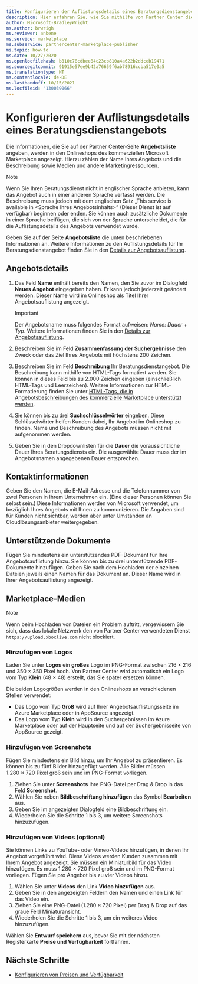 ```yaml
---
title: Konfigurieren der Auflistungsdetails eines Beratungsdienstangebots für den kommerziellen Marketplace
description: Hier erfahren Sie, wie Sie mithilfe von Partner Center die Auflistungsdetails eines Beratungsdienstangebots im kommerziellen Marketplace von Microsoft konfigurieren.
author: Microsoft-BradleyWright
ms.author: brwrigh
ms.reviewer: anbene
ms.service: marketplace
ms.subservice: partnercenter-marketplace-publisher
ms.topic: how-to
ms.date: 10/27/2020
ms.openlocfilehash: b810c78cdbee84c23cb810a4a622b2ddceb19471
ms.sourcegitcommit: 91915e57ee9b42a76659f6ab78916ccba517e0a5
ms.translationtype: HT
ms.contentlocale: de-DE
ms.lasthandoff: 10/15/2021
ms.locfileid: "130039066"
---
```

# <a name="configure-consulting-service-offer-listing-details"></a>Konfigurieren der Auflistungsdetails eines Beratungsdienstangebots

Die Informationen, die Sie auf der Partner Center-Seite **Angebotsliste** angeben, werden in den Onlineshops des kommerziellen Microsoft Marketplace angezeigt. Hierzu zählen der Name Ihres Angebots und die Beschreibung sowie Medien und andere Marketingressourcen.

> [!NOTE]
> Wenn Sie Ihren Beratungsdienst nicht in englischer Sprache anbieten, kann das Angebot auch in einer anderen Sprache verfasst werden. Die Beschreibung muss jedoch mit dem englischen Satz „This service is available in &lt;Sprache Ihres Angebotsinhalts>” (Dieser Dienst ist auf <Sprache Ihres Angebotsinhalts> verfügbar) beginnen oder enden. Sie können auch zusätzliche Dokumente in einer Sprache beifügen, die sich von der Sprache unterscheidet, die für die Auflistungsdetails des Angebots verwendet wurde.

Geben Sie auf der Seite **Angebotsliste** die unten beschriebenen Informationen an. Weitere Informationen zu den Auflistungsdetails für Ihr Beratungsdienstangebot finden Sie in den [Details zur Angebotsauflistung](./plan-consulting-service-offer.md#offer-listing-details).

## <a name="offer-details"></a>Angebotsdetails

1.  Das Feld **Name** enthält bereits den Namen, den Sie zuvor im Dialogfeld **Neues Angebot** eingegeben haben. Er kann jedoch jederzeit geändert werden. Dieser Name wird im Onlineshop als Titel Ihrer Angebotsauflistung angezeigt.

    > [!IMPORTANT]
    > Der Angebotsname muss folgendes Format aufweisen: *Name: Dauer + Typ*. Weitere Informationen finden Sie in den [Details zur Angebotsauflistung](./plan-consulting-service-offer.md#offer-listing-details).

2. Beschreiben Sie im Feld **Zusammenfassung der Suchergebnisse** den Zweck oder das Ziel Ihres Angebots mit höchstens 200 Zeichen.
3. Beschreiben Sie im Feld **Beschreibung** Ihr Beratungsdienstangebot. Die Beschreibung kann mithilfe von HTML-Tags formatiert werden. Sie können in dieses Feld bis zu 2.000 Zeichen eingeben (einschließlich HTML-Tags und Leerzeichen). Weitere Informationen zur HTML-Formatierung finden Sie unter [HTML-Tags, die in Angebotsbeschreibungen des kommerzielle Marketplace unterstützt werden](./supported-html-tags.md).
4. Sie können bis zu drei **Suchschlüsselwörter** eingeben. Diese Schlüsselwörter helfen Kunden dabei, Ihr Angebot im Onlineshop zu finden. Name und Beschreibung des Angebots müssen nicht mit aufgenommen werden.
5. Geben Sie in den Dropdownlisten für die **Dauer** die voraussichtliche Dauer Ihres Beratungsdiensts ein. Die ausgewählte Dauer muss der im Angebotsnamen angegebenen Dauer entsprechen.

## <a name="contact-information"></a>Kontaktinformationen

Geben Sie den Namen, die E-Mail-Adresse und die Telefonnummer von zwei Personen in Ihrem Unternehmen ein. (Eine dieser Personen können Sie selbst sein.) Diese Informationen werden von Microsoft verwendet, um bezüglich Ihres Angebots mit Ihnen zu kommunizieren. Die Angaben sind für Kunden nicht sichtbar, werden aber unter Umständen an Cloudlösungsanbieter weitergegeben.

## <a name="supporting-documents"></a>Unterstützende Dokumente

Fügen Sie mindestens ein unterstützendes PDF-Dokument für Ihre Angebotsauflistung hinzu. Sie können bis zu drei unterstützende PDF-Dokumente hinzufügen. Geben Sie nach dem Hochladen der einzelnen Dateien jeweils einen Namen für das Dokument an. Dieser Name wird in Ihrer Angebotsauflistung angezeigt.

## <a name="marketplace-media"></a>Marketplace-Medien

> [!NOTE]
> Wenn beim Hochladen von Dateien ein Problem auftritt, vergewissern Sie sich, dass das lokale Netzwerk den von Partner Center verwendeten Dienst `https://upload.xboxlive.com` nicht blockiert.

### <a name="add-logos"></a>Hinzufügen von Logos

Laden Sie unter **Logos** ein **großes** Logo im PNG-Format zwischen 216 × 216 und 350 × 350 Pixel hoch. Von Partner Center wird automatisch ein Logo vom Typ **Klein** (48 × 48) erstellt, das Sie später ersetzen können.

Die beiden Logogrößen werden in den Onlineshops an verschiedenen Stellen verwendet:

* Das Logo vom Typ **Groß** wird auf Ihrer Angebotsauflistungsseite im Azure Marketplace oder in AppSource angezeigt.
* Das Logo vom Typ **Klein** wird in den Suchergebnissen im Azure Marketplace oder auf der Hauptseite und auf der Suchergebnisseite von AppSource gezeigt.

### <a name="add-screenshots"></a>Hinzufügen von Screenshots

Fügen Sie mindestens ein Bild hinzu, um Ihr Angebot zu präsentieren. Es können bis zu fünf Bilder hinzugefügt werden. Alle Bilder müssen 1.280 × 720 Pixel groß sein und im PNG-Format vorliegen.

1. Ziehen Sie unter **Screenshots** Ihre PNG-Datei per Drag & Drop in das Feld **Screenshot**.
2.  Wählen Sie neben **Bildbeschriftung hinzufügen** das Symbol **Bearbeiten** aus.
3.  Geben Sie im angezeigten Dialogfeld eine Bildbeschriftung ein.
4.  Wiederholen Sie die Schritte 1 bis 3, um weitere Screenshots hinzuzufügen.

### <a name="add-videos-optional"></a>Hinzufügen von Videos (optional)

Sie können Links zu YouTube- oder Vimeo-Videos hinzufügen, in denen Ihr Angebot vorgeführt wird. Diese Videos werden Kunden zusammen mit Ihrem Angebot angezeigt. Sie müssen ein Miniaturbild für das Video hinzufügen. Es muss 1.280 × 720 Pixel groß sein und im PNG-Format vorliegen. Fügen Sie pro Angebot bis zu vier Videos hinzu.

1.  Wählen Sie unter **Videos** den Link **Video hinzufügen** aus.
2.  Geben Sie in den angezeigten Feldern den Namen und einen Link für das Video ein.
3.  Ziehen Sie eine PNG-Datei (1.280 × 720 Pixel) per Drag & Drop auf das graue Feld Miniaturansicht.
4.  Wiederholen Sie die Schritte 1 bis 3, um ein weiteres Video hinzuzufügen.

Wählen Sie **Entwurf speichern** aus, bevor Sie mit der nächsten Registerkarte **Preise und Verfügbarkeit** fortfahren.

## <a name="next-steps"></a>Nächste Schritte

* [Konfigurieren von Preisen und Verfügbarkeit](create-consulting-service-pricing-availability.md)
